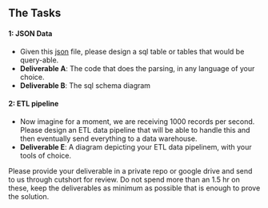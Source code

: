 ## The Tasks

#### 1: JSON Data ####
* Given this [json](https://gist.github.com/vigzmv/bea8df126a46e516ba10e28ae47f7678#file-data-json) file, please design a sql table or tables that would be query-able.
* **Deliverable A**: The code that does the parsing, in any language of your choice.
* **Deliverable B**: The sql schema diagram


#### 2: ETL pipeline  ####
* Now imagine for a moment, we are receiving 1000 records per second. Please design an ETL data pipeline that will be able to handle this and then eventually send everything to a data warehouse.
* **Deliverable E**: A diagram depicting your ETL data pipelinem, with your tools of choice.

Please provide your deliverable in a private repo or google drive and send to us through cutshort for review. Do not spend more than an 1.5 hr on these, keep the deliverables as minimum as possible that is enough to prove the solution.
